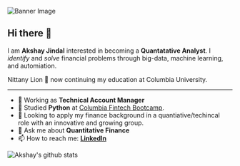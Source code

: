 ![Banner Image](https://media.istockphoto.com/videos/machine-learning-ai-artificial-intelligence-abstract-concept-video-id1137706917?s=640x640)

## Hi there 👋

I am **Akshay Jindal** interested in becoming a **Quantatative Analyst**. I *identify* and *solve* financial problems through big-data, machine learning, and automiation.

Nittany Lion :lion: now continuing my education at Columbia University.


---

- 🔭 Working as **Technical Account Manager**
- 🌱 Studied **Python** at [Columbia Fintech Bootcamp](https://bootcamp.cvn.columbia.edu/fintech/).
- 🤔 Looking to apply my finance background in a quantiative/techincal  role with an innovative and growing group. 
- 💬 Ask me about **Quantitative Finance**
- 📫 How to reach me:
  **[LinkedIn](https://www.linkedin.com/in/akshay-jindal-3602/)**
  

![Akshay's github stats](https://github-readme-stats.vercel.app/api?username=jindal-akshay&show_icons=true&hide_border=true)
